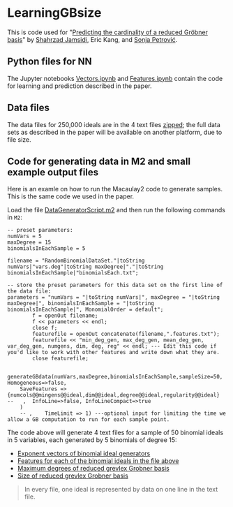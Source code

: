 # LearningGBsize

This is code used for "[Predicting the cardinality of a reduced Gröbner basis](https://arxiv.org/abs/2302.05364)"  by [Shahrzad Jamsidi](https://www.lakeforest.edu/academics/faculty/sjamshidi), Eric Kang, and [Sonja Petrović](https://www.sonjapetrovicstats.com/). 

## Python files for NN  

The Jupyter notebooks [Vectors.ipynb](Vectors.ipynb) and [Features.ipynb](Features.ipynb) contain the code for learning and prediction described in the paper. 

## Data files 

The data files for 250,000 ideals are in the 4 text files [zipped](4txtFiles250000binomialIdeals.zip); the full data sets as described in the paper will be available on another platform, due to file size. 

## Code for generating data in M2 and small example output files 

Here is an examle on how to run the Macaulay2 code to generate samples. This is the same code we used in the paper. 

Load the file [DataGeneratorScript.m2](DataGeneratorScript.m2) and then run the following commands in `M2`:

```
-- preset parameters:
numVars = 5
maxDegree = 15
binomialsInEachSample = 5 

filename = "RandomBinomialDataSet."|toString numVars|"vars.deg"|toString maxDegree|"."|toString binomialsInEachSample|"binomialsEach.txt";
    
-- store the preset parameters for this data set on the first line of the data file: 
parameters = "numVars = "|toString numVars|", maxDegree = "|toString maxDegree|", binomialsInEachSample = "|toString binomialsInEachSample|", MonomialOrder = default";
	    f = openOut filename;
	    f << parameters << endl;
	    close f;
	    featurefile = openOut concatenate(filename,".features.txt");
	    featurefile << "min_deg_gen, max_deg_gen, mean_deg_gen, var_deg_gen, numgens, dim, deg, reg" << endl; --- Edit this code if you'd like to work with other features and write down what they are.
	    close featurefile;


generateGBdata(numVars,maxDegree,binomialsInEachSample,sampleSize=50, Homogeneous=>false,  
    SaveFeatures => {numcols@@mingens@@ideal,dim@@ideal,degree@@ideal,regularity@@ideal}  
--   ,  InfoLine=>false, InfoLineCompact=>true
    )
    -- ,    TimeLimit => 1) ---optional input for limiting the time we allow a GB computation to run for each sample point.
```
The code above will generate 4 text files for a sample of 50 binomial ideals in 5 variables, each generated by 5 binomials of degree 15: 

* [Exponent vectors of binomial ideal generators](RandomBinomialDataSet.5vars.deg15.sampleSize50.5binomialsEach.1676045618.txt)
* [Features for each of the binomial ideals in the file above](RandomBinomialDataSet.5vars.deg15.sampleSize50.5binomialsEach.1676045618.txt.features.txt)
* [Maximum degrees of reduced grevlex Grobner basis](RandomBinomialDataSet.5vars.deg15.sampleSize50.5binomialsEach.1676045618.txt.gbMaxDeg.txt)
* [Size of reduced grevlex Grobner basis](RandomBinomialDataSet.5vars.deg15.sampleSize50.5binomialsEach.1676045618.txt.gbSizes.txt)

> In every file, one ideal is represented by data on one line in the text file. 
